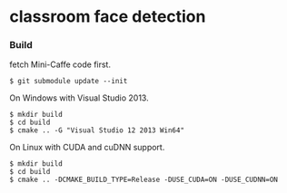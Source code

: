 classroom face detection
========================

### Build

fetch Mini-Caffe code first.

```
$ git submodule update --init
```

On Windows with Visual Studio 2013.

```
$ mkdir build
$ cd build
$ cmake .. -G "Visual Studio 12 2013 Win64"
```

On Linux with CUDA and cuDNN support.

```
$ mkdir build
$ cd build
$ cmake .. -DCMAKE_BUILD_TYPE=Release -DUSE_CUDA=ON -DUSE_CUDNN=ON
```
